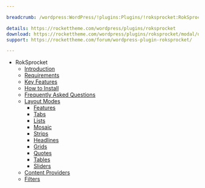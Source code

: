 ```yaml
---

breadcrumb: /wordpress:WordPress/!plugins:Plugins/!roksprocket:RokSprocket

details: https://rockettheme.com/wordpress/plugins/roksprocket
download: https://rockettheme.com/wordpress/plugins/roksprocket/modal/downloads
support: https://rockettheme.com/forum/wordpress-plugin-roksprocket/

---
```


* RokSprocket
    * [Introduction]()
    * [Requirements](INDEX.md#requirements)
    * [Key Features](INDEX.md#key-features)
    * [How to Install](INDEX.md#how-to-install)
    * [Frequently Asked Questions](faq.md)
    * [Layout Modes](layout_modes.md)
    	* [Features](features_mode.md)
    	* [Tabs](tabs_mode.md)
    	* [Lists](lists_mode.md)
    	* [Mosaic](mosaic_mode.md)
    	* [Strips](strips_mode.md)
    	* [Headlines](headlines_mode.md)
        * [Grids](grids_mode.md)
        * [Quotes](quotes_mode.md)
        * [Tables](tables_mode.md)
        * [Sliders](sliders_mode.md)
    * [Content Providers](layout_modes.md#content-providers)
    * [Filters](filters.md)